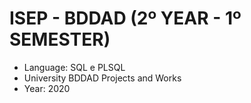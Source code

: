 # ISEP - BDDAD (2º YEAR - 1º SEMESTER)
* Language: SQL e PLSQL
* University BDDAD Projects and Works
* Year: 2020
